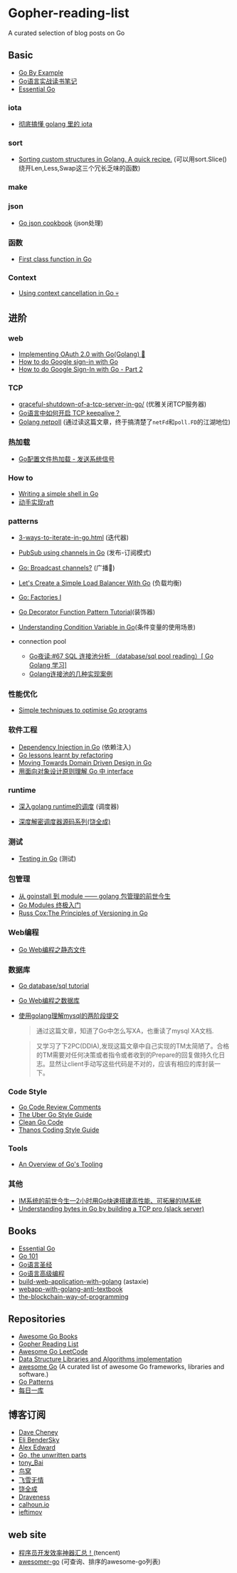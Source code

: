 # Gopher-reading-list
A curated selection of blog posts on Go


## Basic

- [Go By Example](https://gobyexample.com/)
- [Go语言实战读书笔记](https://www.flysnow.org/2017/03/04/go-in-action-go-package.html)
- [Essential Go](https://www.programming-books.io/essential/go/)

### iota
- [彻底搞懂 golang 里的 iota](https://blog.wolfogre.com/posts/golang-iota/)

### sort
- [Sorting custom structures in Golang. A quick recipe.](https://thenotexpert.com/golang-sorting/) (可以用sort.Slice()绕开Len,Less,Swap这三个冗长乏味的函数)

### make


### json
- [Go json cookbook](https://eli.thegreenplace.net/2019/go-json-cookbook/) (json处理)

### 函数
- [First class function in Go](https://mp.weixin.qq.com/s/0zSFzPVLdTl_5IoFgwtnFA)

### Context
- [Using context cancellation in Go 💀](https://www.sohamkamani.com/blog/golang/2018-06-17-golang-using-context-cancellation/)

## 进阶

### web

- [Implementing OAuth 2.0 with Go(Golang) 🔐](https://www.sohamkamani.com/blog/golang/2018-06-24-oauth-with-golang/)
- [How to do Google sign-in with Go](https://skarlso.github.io/2016/06/12/google-signin-with-go/)
- [How to do Google Sign-In with Go - Part 2](https://skarlso.github.io/2016/11/02/google-signin-with-go-part2/)

### TCP
- [graceful-shutdown-of-a-tcp-server-in-go/](https://eli.thegreenplace.net/2020/graceful-shutdown-of-a-tcp-server-in-go/) (优雅关闭TCP服务器)
- [Go语言中如何开启 TCP keepalive？](https://mp.weixin.qq.com/s/v8QPxefWLfAmgPNW2HOYHA)
- [Golang netpoll](http://likakuli.com/post/2018/06/06/golang-network/) (通过读这篇文章，终于搞清楚了`netFd`和`poll.FD`的江湖地位)

### 热加载
- [Go配置文件热加载 - 发送系统信号](https://segmentfault.com/a/1190000019436438)

### How to
- [Writing a simple shell in Go](https://sj14.gitlab.io/post/2018/07-01-go-unix-shell/)
- [动手实现raft](https://eli.thegreenplace.net/2020/implementing-raft-part-0-introduction/)

### patterns
- [3-ways-to-iterate-in-go.html](https://blog.kowalczyk.info/article/1Bkr/3-ways-to-iterate-in-go.html) (迭代器)

- [PubSub using channels in Go](https://eli.thegreenplace.net/2020/pubsub-using-channels-in-go/) (发布-订阅模式)

- [Go: Broadcast channels?](https://science.mroman.ch/gobroadcastchannels.html) (广播📢)

- [Let's Create a Simple Load Balancer With Go](https://kasvith.me/posts/lets-create-a-simple-lb-go/) (负载均衡)

- [Go: Factories I](https://science.mroman.ch/gofactory.html)

- [Go Decorator Function Pattern Tutorial](https://tutorialedge.net/golang/go-decorator-function-pattern-tutorial/)(装饰器)

- [Understanding Condition Variable in Go](https://kaviraj.me/understanding-condition-variable-in-go/)(条件变量的使用场景)


- connection pool
    - [Go夜读:#67 SQL 连接池分析 （database/sql pool reading）[ Go Golang 学习]](https://www.bilibili.com/video/av75690189?from=search&seid=5328732865312480571)
    - [Golang连接池的几种实现案例](https://juejin.im/post/5e58e3b7f265da57537eb7ed#heading-7)



### 性能优化
- [Simple techniques to optimise Go programs](https://stephen.sh/posts/quick-go-performance-improvements)


### 软件工程
- [Dependency Injection in Go](https://blog.drewolson.org/dependency-injection-in-go) (依赖注入)
- [Go lessons learnt by refactoring](https://anto.pt/post/go-lessons-learnt-by-refactoring)
- [Moving Towards Domain Driven Design in Go](https://www.calhoun.io/moving-towards-domain-driven-design-in-go/)
- [用面向对象设计原则理解 Go 中 interface](https://mp.weixin.qq.com/s/MqQ6b-Z_wvYe9YpNI5LDeA)

### runtime
- [深入golang runtime的调度](https://zboya.github.io/post/go_scheduler/#runtime%E8%B0%83%E5%BA%A6%E5%99%A8%E7%9A%84%E5%90%AF%E5%8A%A8) (调度器)

- [深度解密调度器源码系列(饶全成)](https://qcrao.com/2019/09/06/dive-into-go-scheduler-source-code/)

### 测试
- [Testing in Go](https://ieftimov.com/categories/testing-in-go/) (测试)

### 包管理
- [从 goinstall 到 module —— golang 包管理的前世今生](https://blog.wolfogre.com/posts/golang-package-history/)
- [Go Modules 终极入门](https://mp.weixin.qq.com/s/fNMXfpBhBC3UWTbYCnwIMg)
- [Russ Cox:The Principles of Versioning in Go](https://research.swtch.com/vgo-principles)

### Web编程
- [Go Web编程之静态文件](https://juejin.im/post/5e1cfd2d6fb9a02ffd6eb56c)


### 数据库
- [Go database/sql tutorial](http://go-database-sql.org/index.html)
- [Go Web编程之数据库](https://juejin.im/post/5e277a85e51d450234249c7e)
- [使用golang理解mysql的两阶段提交](https://mp.weixin.qq.com/s/KeZId8WScnS-rlc0kedEzw)
    > 通过这篇文章，知道了Go中怎么写XA，也重读了mysql XA文档.

    > 又学习了下2PC(DDIA),发现这篇文章中自己实现的TM太简陋了。合格的TM需要对任何决策或者指令或者收到的Prepare的回复做持久化日志。显然让client手动写这些代码是不对的，应该有相应的库封装一下。



### Code Style
- [Go Code Review Comments](https://github.com/golang/go/wiki/CodeReviewComments)
- [The Uber Go Style Guide](https://github.com/uber-go/guide/blob/master/style.md)
- [Clean Go Code](https://github.com/Pungyeon/clean-go-article#Interfaces-in-Go)
- [Thanos Coding Style Guide](https://thanos.io/contributing/coding-style-guide.md/)

### Tools
- [An Overview of Go's Tooling](https://www.alexedwards.net/blog/an-overview-of-go-tooling)

### 其他
- [IM系统的前世今生—2小时用Go快速搭建高性能、可拓展的IM系统](https://mp.weixin.qq.com/s/6LG4D4Bt3_lM0QW2RkqI_A)
- [Understanding bytes in Go by building a TCP pro (slack server)](https://ieftimov.com/post/understanding-bytes-golang-build-tcp-protocol/)

## Books
- [Essential Go](https://www.programming-books.io/essential/go/)
- [Go 101](https://go101.org/)
- [Go语言圣经](https://yar999.gitbooks.io/gopl-zh/content/)
- [Go语言高级编程](https://yar999.gitbooks.io/gopl-zh/content/)
- [build-web-application-with-golang](https://github.com/astaxie/build-web-application-with-golang) (astaxie)
- [webapp-with-golang-anti-textbook](https://thewhitetulip.gitbooks.io/webapp-with-golang-anti-textbook/content/)
- [the-blockchain-way-of-programming](https://web3coach-public.s3.eu-central-1.amazonaws.com/the-blockchain-way-of-programming-newsletter-version.pdf)


## Repositories
- [Awesome Go Books](https://github.com/dariubs/GoBooks)
- [Gopher Reading List](https://github.com/enocom/gopher-reading-list)
- [Awesome Go LeetCode](https://github.com/kylesliu/awesome-golang-leetcode)
- [Data Structure Libraries and Algorithms implementation](https://github.com/priyankchheda/algorithms)
- [awesome Go](https://github.com/avelino/awesome-go) (A curated list of awesome Go frameworks, libraries and software.)
- [Go Patterns](https://github.com/tmrts/go-patterns)
- [每日一库](https://github.com/darjun/go-daily-lib)

## 博客订阅
- [Dave Cheney](https://dave.cheney.net/)
- [Eli BenderSky](eli.thegreenplace.net/)
- [Alex Edward](https://www.alexedwards.net/blog/)
- [Go, the unwritten parts](https://rakyll.org/archive/)
- [tony_Bai](https://tonybai.com/)
- [鸟窝](https://colobu.com/)
- [飞雪无情](https://www.flysnow.org/)
- [饶全成](http://qcrao.com/)
- [Draveness](https://draveness.me/index)
- [calhoun.io](https://www.calhoun.io/)
- [ieftimov](https://ieftimov.com/)

## web site
- [程序员开发效率神器汇总！](https://mp.weixin.qq.com/s/WjaHJHE7ZPbgo7QwIDwZzQ)(tencent)
- [awesomer-go](https://awesomer-go.pantas.net/) (可查询、排序的awesome-go列表)

